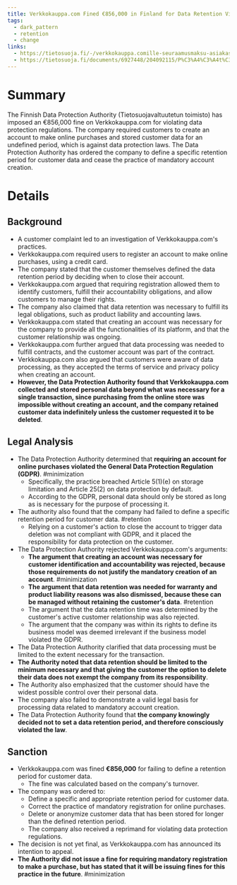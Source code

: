 ```yaml
---
title: Verkkokauppa.com Fined €856,000 in Finland for Data Retention Violations and Mandatory Account Creation
tags:
  - dark_pattern
  - retention
  - change
links:
  - https://tietosuoja.fi/-/verkkokauppa.comille-seuraamusmaksu-asiakastietojen-sailytysajan-maarittelematta-jattamisesta-myos-vaatimus-asiakkaan-rekisteroitymisesta-oli-lainvastainen
  - https://tietosuoja.fi/documents/6927448/204092115/P%C3%A4%C3%A4t%C3%B6s+TSV.26.2020.pdf/cc31f8b8-a4ec-e622-501d-6b0e2e1a53ca/P%C3%A4%C3%A4t%C3%B6s+TSV.26.2020.pdf?t=1710776065426
---
```

# Summary

The Finnish Data Protection Authority (Tietosuojavaltuutetun toimisto) has imposed an €856,000 fine on Verkkokauppa.com for violating data protection regulations. The company required customers to create an account to make online purchases and stored customer data for an undefined period, which is against data protection laws. The Data Protection Authority has ordered the company to define a specific retention period for customer data and cease the practice of mandatory account creation.

# Details

## Background

- A customer complaint led to an investigation of Verkkokauppa.com's practices.
- Verkkokauppa.com required users to register an account to make online purchases, using a credit card.
- The company stated that the customer themselves defined the data retention period by deciding when to close their account.
- Verkkokauppa.com argued that requiring registration allowed them to identify customers, fulfill their accountability obligations, and allow customers to manage their rights.
- The company also claimed that data retention was necessary to fulfill its legal obligations, such as product liability and accounting laws.
- Verkkokauppa.com stated that creating an account was necessary for the company to provide all the functionalities of its platform, and that the customer relationship was ongoing.
- Verkkokauppa.com further argued that data processing was needed to fulfill contracts, and the customer account was part of the contract.
- Verkkokauppa.com also argued that customers were aware of data processing, as they accepted the terms of service and privacy policy when creating an account.
- **However, the Data Protection Authority found that Verkkokauppa.com collected and stored personal data beyond what was necessary for a single transaction, since purchasing from the online store was impossible without creating an account, and the company retained customer data indefinitely unless the customer requested it to be deleted**.

## Legal Analysis

- The Data Protection Authority determined that **requiring an account for online purchases violated the General Data Protection Regulation (GDPR)**. #minimization 
    - Specifically, the practice breached Article 5(1)(e) on storage limitation and Article 25(2) on data protection by default.
    - According to the GDPR, personal data should only be stored as long as is necessary for the purpose of processing it.
- The authority also found that the company had failed to define a specific retention period for customer data. #retention 
    - Relying on a customer's action to close the account to trigger data deletion was not compliant with GDPR, and it placed the responsibility for data protection on the customer.
- The Data Protection Authority rejected Verkkokauppa.com's arguments:
    - **The argument that creating an account was necessary for customer identification and accountability was rejected, because those requirements do not justify the mandatory creation of an account**. #minimization 
    - **The argument that data retention was needed for warranty and product liability reasons was also dismissed, because these can be managed without retaining the customer's data**. #retention 
    - The argument that the data retention time was determined by the customer's active customer relationship was also rejected.
    - The argument that the company was within its rights to define its business model was deemed irrelevant if the business model violated the GDPR.
- The Data Protection Authority clarified that data processing must be limited to the extent necessary for the transaction.
- **The Authority noted that data retention should be limited to the minimum necessary and that giving the customer the option to delete their data does not exempt the company from its responsibility**.
- The Authority also emphasized that the customer should have the widest possible control over their personal data.
- The company also failed to demonstrate a valid legal basis for processing data related to mandatory account creation.
- The Data Protection Authority found that **the company knowingly decided not to set a data retention period, and therefore consciously violated the law**.

## Sanction

- Verkkokauppa.com was fined **€856,000** for failing to define a retention period for customer data.
    - The fine was calculated based on the company's turnover.
- The company was ordered to:
    - Define a specific and appropriate retention period for customer data.
    - Correct the practice of mandatory registration for online purchases.
    - Delete or anonymize customer data that has been stored for longer than the defined retention period.
    - The company also received a reprimand for violating data protection regulations.
- The decision is not yet final, as Verkkokauppa.com has announced its intention to appeal.
- **The Authority did not issue a fine for requiring mandatory registration to make a purchase, but has stated that it will be issuing fines for this practice in the future**. #minimization 